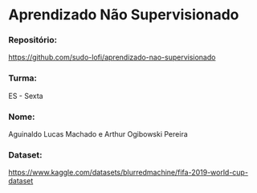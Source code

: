 # Aprendizado Não Supervisionado

### Repositório: 
https://github.com/sudo-lofi/aprendizado-nao-supervisionado

### Turma: 
ES - Sexta

### Nome: 
Aguinaldo Lucas Machado e Arthur Ogibowski Pereira

### Dataset: 
https://www.kaggle.com/datasets/blurredmachine/fifa-2019-world-cup-dataset 
